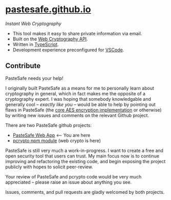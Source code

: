 
[pastesafe.github.io](https://pastesafe.github.io/)
===================================================

*Instant Web Cryptography*

 - This tool makes it easy to share private information via email.
 - Built on the [Web Cryptography API](https://www.w3.org/TR/WebCryptoAPI/).
 - Written in [TypeScript](https://www.typescriptlang.org/).
 - Development experience preconfigured for [VSCode](https://code.visualstudio.com/).

Contribute
----------

PasteSafe needs your help!

I originally built PasteSafe as a means for me to personally learn about cryptography in general, which in fact makes me the opposite of a cryptography expert. I was hoping that somebody knowledgable and generally cool – *exactly like you* – would be able to help by pointing out flaws in PasteSafe (the [core AES encryption implementation](https://github.com/PasteSafe/pcrypto/blob/master/source/pcrypto.ts) or otherwise) by writing new issues and comments on the relevant Github project.

There are two PasteSafe github projects:
 - [PasteSafe Web App](https://github.com/PasteSafe/pastesafe.github.io) <-- You are here
 - [pcrypto npm module](https://github.com/PasteSafe/pcrypto) (web crypto is here)

PasteSafe is still very much a work-in-progress. I want to create a free and open security tool that users can trust. My main focus now is to continue improving and refactoring the existing code, and begin exposing the project publicly with hopes to solicit peer-review.

Your review of PasteSafe and pcrypto code would be very much appreciated – please raise an issue about anything you see.

Issues, comments, and pull requests are gladly welcomed by both projects.

